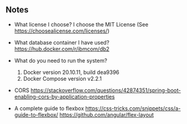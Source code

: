 ## Notes

* What license I choose?
I choose the MIT License (See https://choosealicense.com/licenses/)

* What database container I have used?
https://hub.docker.com/r/ibmcom/db2

* What do you need to run the system?
    1. Docker version 20.10.11, build dea9396
    2. Docker Compose version v2.2.1

* CORS
https://stackoverflow.com/questions/42874351/spring-boot-enabling-cors-by-application-properties

* A complete guide to flexbox
https://css-tricks.com/snippets/css/a-guide-to-flexbox/
https://github.com/angular/flex-layout